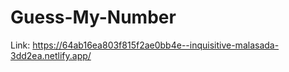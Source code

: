 # Guess-My-Number

Link: https://64ab16ea803f815f2ae0bb4e--inquisitive-malasada-3dd2ea.netlify.app/
